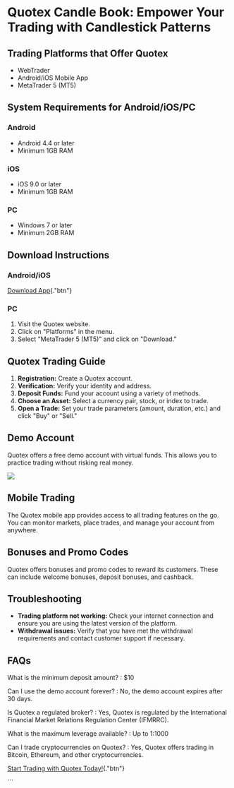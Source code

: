 # Quotex Candle Book: Empower Your Trading with Candlestick Patterns

## Trading Platforms that Offer Quotex

-   WebTrader
-   Android/iOS Mobile App
-   MetaTrader 5 (MT5)

## System Requirements for Android/iOS/PC




### Android

-   Android 4.4 or later
-   Minimum 1GB RAM

### iOS

-   iOS 9.0 or later
-   Minimum 1GB RAM

### PC

-   Windows 7 or later
-   Minimum 2GB RAM




## Download Instructions




### Android/iOS

[Download App](\%22https://traff.sbs/brokerqxlid\%22){."btn"}

### PC

1.  Visit the Quotex website.
2.  Click on "Platforms" in the menu.
3.  Select "MetaTrader 5 (MT5)" and click on "Download."




## Quotex Trading Guide

1.  **Registration:** Create a Quotex account.
2.  **Verification:** Verify your identity and address.
3.  **Deposit Funds:** Fund your account using a variety of methods.
4.  **Choose an Asset:** Select a currency pair, stock, or index to
    trade.
5.  **Open a Trade:** Set your trade parameters (amount, duration, etc.)
    and click "Buy" or "Sell."

## Demo Account

Quotex offers a free demo account with virtual funds. This allows you to
practice trading without risking real money.

[![](https://static.quotex.io/files/4_en/300_250.jpg)](https://traff.sbs/brokerqxlid)

## Mobile Trading

The Quotex mobile app provides access to all trading features on the go.
You can monitor markets, place trades, and manage your account from
anywhere.

## Bonuses and Promo Codes

Quotex offers bonuses and promo codes to reward its customers. These can
include welcome bonuses, deposit bonuses, and cashback.

## Troubleshooting

-   **Trading platform not working:** Check your internet connection and
    ensure you are using the latest version of the platform.
-   **Withdrawal issues:** Verify that you have met the withdrawal
    requirements and contact customer support if necessary.

## FAQs




What is the minimum deposit amount?
:   \$10

Can I use the demo account forever?
:   No, the demo account expires after 30 days.

Is Quotex a regulated broker?
:   Yes, Quotex is regulated by the International Financial Market
    Relations Regulation Center (IFMRRC).

What is the maximum leverage available?
:   Up to 1:1000

Can I trade cryptocurrencies on Quotex?
:   Yes, Quotex offers trading in Bitcoin, Ethereum, and other
    cryptocurrencies.




[Start Trading with Quotex
Today!](\%22https://traff.sbs/brokerqxlid\%22){."btn"}

\`\`\`

